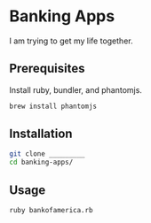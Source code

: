 # Banking Apps

I am trying to get my life together.

## Prerequisites

Install ruby, bundler, and phantomjs.

```` rb
brew install phantomjs
````

## Installation

```` sh
git clone _________
cd banking-apps/
````

## Usage

```` sh
ruby bankofamerica.rb
````
